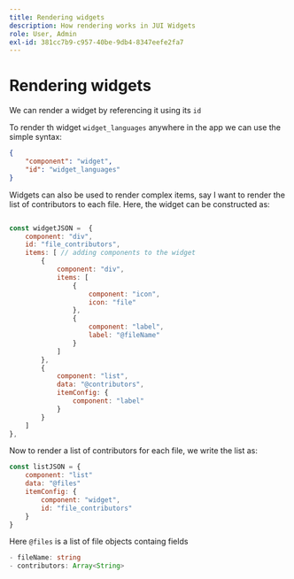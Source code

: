 ```yaml
---
title: Rendering widgets
description: How rendering works in JUI Widgets
role: User, Admin
exl-id: 381cc7b9-c957-40be-9db4-8347eefe2fa7
---
```

# Rendering widgets

We can render a widget by referencing it using its `id`

To render th widget `widget_languages` anywhere in the app we can use the simple syntax:

```json
{
    "component": "widget",
    "id": "widget_languages"
}
```

Widgets can also be used to render complex items, say I want to render the list of contributors to each file.
Here, the widget can be constructed as:

```js title="fileContributorsWidget.js"

const widgetJSON =  {
    component: "div", 
    id: "file_contributors", 
    items: [ // adding components to the widget
        {
            component: "div",
            items: [
                {
                    component: "icon",
                    icon: "file"
                },
                {
                    component: "label",
                    label: "@fileName"
                }
            ]
        },
        {
            component: "list",
            data: "@contributors",
            itemConfig: {
                component: "label"
            }
        }
    ]
},
```

Now to render a list of contributors for each file, we write the list as:

```js title="fileContributorsList.js"
const listJSON = {
    component: "list"
    data: "@files"
    itemConfig: {
        component: "widget",
        id: "file_contributors"
    }
}
```

Here `@files` is a list of file objects containg fields

```typescript
- fileName: string
- contributors: Array<String>
```
